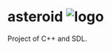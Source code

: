 # asteroid ![logo](https://github.com/BiscayRobin/asteroid/workflows/compiling/badge.svg)
Project of C++ and SDL.
